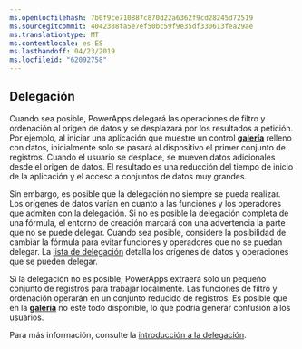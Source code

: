 ```yaml
---
ms.openlocfilehash: 7b0f9ce710887c870d22a6362f9cd28245d72519
ms.sourcegitcommit: 4042388fa5e7ef50bc59f9e35df330613fea29ae
ms.translationtype: MT
ms.contentlocale: es-ES
ms.lasthandoff: 04/23/2019
ms.locfileid: "62092758"
---
```

## <a name="delegation"></a>Delegación
Cuando sea posible, PowerApps delegará las operaciones de filtro y ordenación al origen de datos y se desplazará por los resultados a petición. Por ejemplo, al iniciar una aplicación que muestre un control **[galería](../maker/canvas-apps/controls/control-gallery.md)** relleno con datos, inicialmente solo se pasará al dispositivo el primer conjunto de registros. Cuando el usuario se desplace, se mueven datos adicionales desde el origen de datos. El resultado es una reducción del tiempo de inicio de la aplicación y el acceso a conjuntos de datos muy grandes.

Sin embargo, es posible que la delegación no siempre se pueda realizar. Los orígenes de datos varían en cuanto a las funciones y los operadores que admiten con la delegación. Si no es posible la delegación completa de una fórmula, el entorno de creación marcará con una advertencia la parte que no se puede delegar. Cuando sea posible, considere la posibilidad de cambiar la fórmula para evitar funciones y operadores que no se puedan delegar.  La [lista de delegación](../maker/canvas-apps/delegation-list.md) detalla los orígenes de datos y operaciones que se pueden delegar.

Si la delegación no es posible, PowerApps extraerá solo un pequeño conjunto de registros para trabajar localmente. Las funciones de filtro y ordenación operarán en un conjunto reducido de registros. Es posible que en la **[galería](../maker/canvas-apps/controls/control-gallery.md)** no esté todo disponible, lo que podría generar confusión a los usuarios. 

Para más información, consulte la [introducción a la delegación](../maker/canvas-apps/delegation-overview.md).

